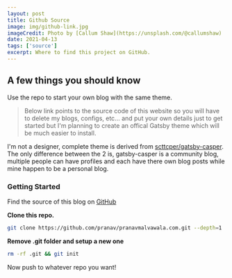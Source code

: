 ```yaml
---
layout: post
title: Github Source
image: img/github-link.jpg
imageCredit: Photo by [Callum Shaw](https://unsplash.com/@callumshaw)
date: 2021-04-13
tags: ['source']
excerpt: Where to find this project on GitHub.
---
```


## __A few things you should know__
Use the repo to start your own blog with the same theme.

>Below link points to the source code of this website so you will have to delete my blogs, configs, etc... and put your own details just to get started but I'm planning to create an offical Gatsby theme which will be much easier to install.

I'm not a designer, complete theme is derived from [scttcper/gatsby-casper](https://github.com/scttcper/gatsby-casper). The only difference between the 2 is, gatsby-casper is a community blog, multiple people can have 
profiles and each have there own blog posts while mine happen to be a personal blog.


### Getting Started
Find the source of this blog on [GitHub](https://github.com/pranavmalvawala/pranavmalvawala.com)

__Clone this repo.__
```bash
git clone https://github.com/pranav/pranavmalvawala.com.git --depth=1
```

__Remove .git folder and setup a new one__
```bash
rm -rf .git && git init
```

Now push to whatever repo you want!
